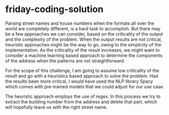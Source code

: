 # friday-coding-solution

Parsing street names and house numbers when the formats all over the world are completely different, is a hard task to accomplish. But there may be a few approaches we can consider, based on the criticality of the output and the complexity of the problem. When the output results are not critical, heuristic approaches might be the way to go, owing to the simplicity of the implementation. As the criticality of the result increases, we might want to consider a machine learning based approach to determine the components of the address when the patterns are not straightforward. 

For the scope of this challenge, I am going to assume low criticality of the result and go with a heuristics based approach to solve the problem. Had the results been more critical, I would have used the NLP library Spacy which comes with pre-trained models that we could adjust for our use case.

The heuristic approach employs the use of regex. In this process we try to extract the building number from the address and delete that part, which will hopefully leave us with the right street name.
